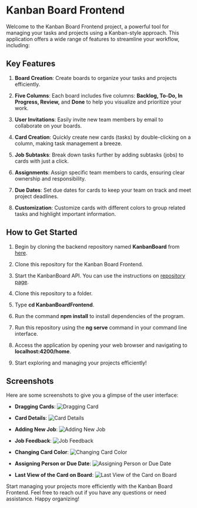 # Kanban Board Frontend

Welcome to the Kanban Board Frontend project, a powerful tool for managing your tasks and projects using a Kanban-style approach. This application offers a wide range of features to streamline your workflow, including:

## Key Features

1. **Board Creation**: Create boards to organize your tasks and projects efficiently.

2. **Five Columns**: Each board includes five columns: **Backlog, To-Do, In Progress, Review,** and **Done** to help you visualize and prioritize your work.

3. **User Invitations**: Easily invite new team members by email to collaborate on your boards.

4. **Card Creation**: Quickly create new cards (tasks) by double-clicking on a column, making task management a breeze.

5. **Job Subtasks**: Break down tasks further by adding subtasks (jobs) to cards with just a click.

6. **Assignments**: Assign specific team members to cards, ensuring clear ownership and responsibility.

7. **Due Dates**: Set due dates for cards to keep your team on track and meet project deadlines.

8. **Customization**: Customize cards with different colors to group related tasks and highlight important information.

## How to Get Started

1. Begin by cloning the backend repository named **KanbanBoard** from [here](https://github.com/ashwor11/KanbanBoard).

2. Clone this repository for the Kanban Board Frontend.

3. Start the KanbanBoard API. You can use the instructions on [repository page](https://github.com/ashwor11/KanbanBoard).

4. Clone this repository to a folder.

5. Type **cd KanbanBoardFrontend**.

6. Run the command **npm install** to install dependencies of the program.

7. Run this repository using the **ng serve** command in your command line interface.

8. Access the application by opening your web browser and navigating to **localhost:4200/home**.

9. Start exploring and managing your projects efficiently!

## Screenshots

Here are some screenshots to give you a glimpse of the user interface:

- **Dragging Cards**:
  ![Dragging Card](https://github.com/ashwor11/KanbanBoardFrontend/assets/75903644/407bef34-e134-4bf5-ac13-c7c28ed200e4)

- **Card Details**:
  ![Card Details](https://github.com/ashwor11/KanbanBoardFrontend/assets/75903644/413000a3-c6ac-4fd1-8e1a-fa554d930c47)

- **Adding New Job**:
  ![Adding New Job](https://github.com/ashwor11/KanbanBoardFrontend/assets/75903644/ff1aa030-a2a7-4fe2-a35d-cff5c500b508)

- **Job Feedback**:
  ![Job Feedback](https://github.com/ashwor11/KanbanBoardFrontend/assets/75903644/e9d7d017-53c3-4689-baf8-cff95d090a9a)

- **Changing Card Color**:
  ![Changing Card Color](https://github.com/ashwor11/KanbanBoardFrontend/assets/75903644/54c1701d-56f9-4b3e-94e0-0125b3c3b91a)

- **Assigning Person or Due Date**:
  ![Assigning Person or Due Date](https://github.com/ashwor11/KanbanBoardFrontend/assets/75903644/806c602d-5c3b-439e-8c8e-a0628231b891)

- **Last View of the Card on Board**:
  ![Last View of the Card on Board](https://github.com/ashwor11/KanbanBoardFrontend/assets/75903644/261747e1-6ed8-4eb0-b70d-362ecf077582)

Start managing your projects more efficiently with the Kanban Board Frontend. Feel free to reach out if you have any questions or need assistance. Happy organizing!
